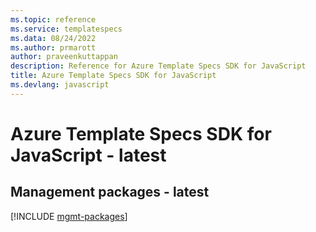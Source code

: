 ```yaml
---
ms.topic: reference
ms.service: templatespecs
ms.data: 08/24/2022
ms.author: prmarott
author: praveenkuttappan
description: Reference for Azure Template Specs SDK for JavaScript
title: Azure Template Specs SDK for JavaScript
ms.devlang: javascript
---
```

# Azure Template Specs SDK for JavaScript - latest

## Management packages - latest
[!INCLUDE [mgmt-packages](template-specs-mgmt-index.md)]